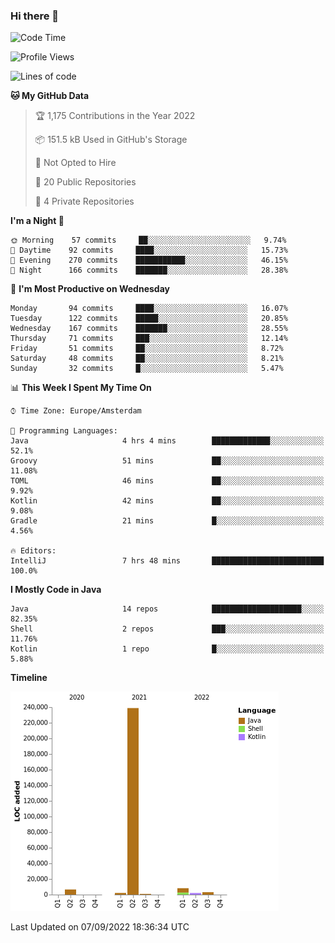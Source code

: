 ### Hi there 👋


<!--START_SECTION:waka-->
![Code Time](http://img.shields.io/badge/Code%20Time-2%2C483%20hrs%2033%20mins-blue)

![Profile Views](http://img.shields.io/badge/Profile%20Views-0-blue)

![Lines of code](https://img.shields.io/badge/From%20Hello%20World%20I%27ve%20Written-262%20Thousand%20lines%20of%20code-blue)

**🐱 My GitHub Data** 

> 🏆 1,175 Contributions in the Year 2022
 > 
> 📦 151.5 kB Used in GitHub's Storage 
 > 
> 🚫 Not Opted to Hire
 > 
> 📜 20 Public Repositories 
 > 
> 🔑 4 Private Repositories  
 > 
**I'm a Night 🦉** 

```text
🌞 Morning    57 commits     ██░░░░░░░░░░░░░░░░░░░░░░░   9.74% 
🌆 Daytime    92 commits     ████░░░░░░░░░░░░░░░░░░░░░   15.73% 
🌃 Evening    270 commits    ███████████░░░░░░░░░░░░░░   46.15% 
🌙 Night      166 commits    ███████░░░░░░░░░░░░░░░░░░   28.38%

```
📅 **I'm Most Productive on Wednesday** 

```text
Monday       94 commits     ████░░░░░░░░░░░░░░░░░░░░░   16.07% 
Tuesday      122 commits    █████░░░░░░░░░░░░░░░░░░░░   20.85% 
Wednesday    167 commits    ███████░░░░░░░░░░░░░░░░░░   28.55% 
Thursday     71 commits     ███░░░░░░░░░░░░░░░░░░░░░░   12.14% 
Friday       51 commits     ██░░░░░░░░░░░░░░░░░░░░░░░   8.72% 
Saturday     48 commits     ██░░░░░░░░░░░░░░░░░░░░░░░   8.21% 
Sunday       32 commits     █░░░░░░░░░░░░░░░░░░░░░░░░   5.47%

```


📊 **This Week I Spent My Time On** 

```text
⌚︎ Time Zone: Europe/Amsterdam

💬 Programming Languages: 
Java                     4 hrs 4 mins        █████████████░░░░░░░░░░░░   52.1% 
Groovy                   51 mins             ██░░░░░░░░░░░░░░░░░░░░░░░   11.08% 
TOML                     46 mins             ██░░░░░░░░░░░░░░░░░░░░░░░   9.92% 
Kotlin                   42 mins             ██░░░░░░░░░░░░░░░░░░░░░░░   9.08% 
Gradle                   21 mins             █░░░░░░░░░░░░░░░░░░░░░░░░   4.56%

🔥 Editors: 
IntelliJ                 7 hrs 48 mins       █████████████████████████   100.0%

```

**I Mostly Code in Java** 

```text
Java                     14 repos            ████████████████████░░░░░   82.35% 
Shell                    2 repos             ███░░░░░░░░░░░░░░░░░░░░░░   11.76% 
Kotlin                   1 repo              █░░░░░░░░░░░░░░░░░░░░░░░░   5.88%

```


**Timeline**

![Chart not found](https://raw.githubusercontent.com/powercasgamer/powercasgamer/master/charts/bar_graph.png) 


 Last Updated on 07/09/2022 18:36:34 UTC
<!--END_SECTION:waka-->
